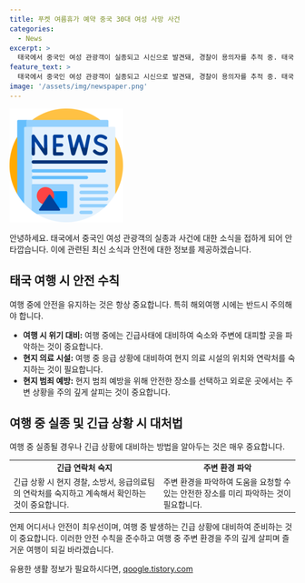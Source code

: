 ```yaml
---
title: 푸켓 여름휴가 예약 중국 30대 여성 사망 사건
categories:
  - News
excerpt: >
  태국에서 중국인 여성 관광객이 실종되고 시신으로 발견돼, 경찰이 용의자를 추적 중. 태국 경찰은 수색 중 땅속에서 여성 시신을 발견, DNA 테스트 후 정확한 신원 확인 예정. 실종자의 친척은 1억9000만원을 요구하는 협박 전화를 받았고, 가족은 태국 중국 대사관에 도움을 요청. CCTV에 따르면, 실종자는 중국인 남성이 운전하는 렌터카에 올랐으며, 중국 남성은 마카오에서 실종자 계정으로 쇼핑. 경찰은 이 중국인을 용의자로 보고 조속한 송환을 추진 중.
feature_text: >
  태국에서 중국인 여성 관광객이 실종되고 시신으로 발견돼, 경찰이 용의자를 추적 중. 태국 경찰은 수색 중 땅속에서 여성 시신을 발견, DNA 테스트 후 정확한 신원 확인 예정. 실종자의 친척은 1억9000만원을 요구하는 협박 전화를 받았고, 가족은 태국 중국 대사관에 도움을 요청. CCTV에 따르면, 실종자는 중국인 남성이 운전하는 렌터카에 올랐으며, 중국 남성은 마카오에서 실종자 계정으로 쇼핑. 경찰은 이 중국인을 용의자로 보고 조속한 송환을 추진 중.
image: '/assets/img/newspaper.png'
---
```


<p><img src="/assets/img/newspaper.png" alt="kimp 속보" /></p>

<p>안녕하세요. 태국에서 중국인 여성 관광객의 실종과 사건에 대한 소식을 접하게 되어 안타깝습니다. 이에 관련된 최신 소식과 안전에 대한 정보를 제공하겠습니다.</p>

<h2 data-ke-size="size26">태국 여행 시 안전 수칙</h2>

<p data-ke-size="size16">여행 중에 안전을 유지하는 것은 항상 중요합니다. 특히 해외여행 시에는 반드시 주의해야 합니다.</p>

<ul>
    <li><b>여행 시 위기 대비:</b> 여행 중에는 긴급사태에 대비하여 숙소와 주변에 대피할 곳을 파악하는 것이 중요합니다.</li>
    <li><b>현지 의료 시설:</b> 여행 중 응급 상황에 대비하여 현지 의료 시설의 위치와 연락처를 숙지하는 것이 필요합니다.</li>
    <li><b>현지 범죄 예방:</b> 현지 범죄 예방을 위해 안전한 장소를 선택하고 외로운 곳에서는 주변 상황을 주의 깊게 살피는 것이 중요합니다.</li>
</ul>

<h2 data-ke-size="size26">여행 중 실종 및 긴급 상황 시 대처법</h2>

<p data-ke-size="size16">여행 중 실종될 경우나 긴급 상황에 대비하는 방법을 알아두는 것은 매우 중요합니다.</p>

<table>
    <tr>
        <td style="text-align: center; height: 17px;"><b>긴급 연락처 숙지</b></td>
        <td style="text-align: center; height: 17px;"><b>주변 환경 파악</b></td>
    </tr>
    <tr>
        <td>긴급 상황 시 현지 경찰, 소방서, 응급의료팀의 연락처를 숙지하고 계속해서 확인하는 것이 중요합니다.</td>
        <td>주변 환경을 파악하여 도움을 요청할 수 있는 안전한 장소를 미리 파악하는 것이 필요합니다.</td>
    </tr>
</table>

<p>언제 어디서나 안전이 최우선이며, 여행 중 발생하는 긴급 상황에 대비하여 준비하는 것이 중요합니다. 이러한 안전 수칙을 준수하고 여행 중 주변 환경을 주의 깊게 살피며 즐거운 여행이 되길 바라겠습니다.</p>
유용한 생활 정보가 필요하시다면, <a href="https://qoogle.tistory.com" rel="dofollow">qoogle.tistory.com</a>


